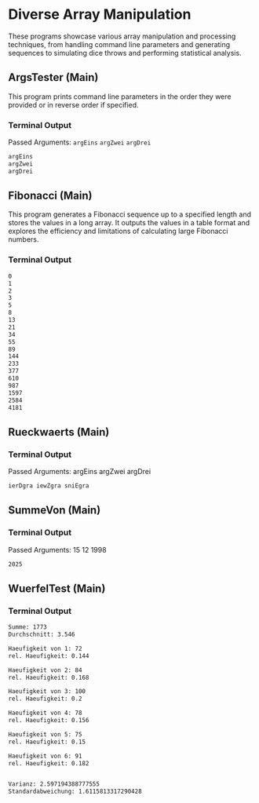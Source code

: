 # Diverse Array Manipulation

These programs showcase various array manipulation and processing techniques, from handling command line parameters and generating sequences to simulating dice throws and performing statistical analysis.

## ArgsTester (Main)

This program prints command line parameters in the order they were provided or in reverse order if specified.

### Terminal Output

Passed Arguments: `argEins` `argZwei` `argDrei`

```bash
argEins
argZwei
argDrei
```

## Fibonacci (Main)

This program generates a Fibonacci sequence up to a specified length and stores the values in a long array. It outputs the values in a table format and explores the efficiency and limitations of calculating large Fibonacci numbers.

### Terminal Output

```bash
0
1
2
3
5
8
13
21
34
55
89
144
233
377
610
987
1597
2584
4181
```

## Rueckwaerts (Main)

### Terminal Output

Passed Arguments: argEins argZwei argDrei

```bash
ierDgra iewZgra sniEgra
```

## SummeVon (Main)

### Terminal Output

Passed Arguments: 15 12 1998

```bash
2025
```

## WuerfelTest (Main)

### Terminal Output

```bash
Summe: 1773
Durchschnitt: 3.546

Haeufigkeit von 1: 72
rel. Haeufigkeit: 0.144

Haeufigkeit von 2: 84
rel. Haeufigkeit: 0.168

Haeufigkeit von 3: 100
rel. Haeufigkeit: 0.2

Haeufigkeit von 4: 78
rel. Haeufigkeit: 0.156

Haeufigkeit von 5: 75
rel. Haeufigkeit: 0.15

Haeufigkeit von 6: 91
rel. Haeufigkeit: 0.182


Varianz: 2.597194388777555
Standardabweichung: 1.6115813317290428
```
